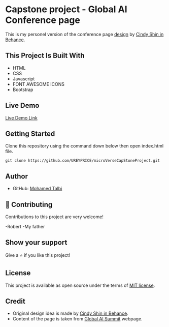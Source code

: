 # Capstone project - Global AI Conference page

This is my personel version of the conference page [design](https://www.behance.net/gallery/29845175/CC-Global-Summit-2015) by [Cindy Shin in Behance](https://www.behance.net/adagio07).


## This Project Is Built With

- HTML
- CSS
- Javascript
- FONT AWESOME ICONS
- Bootstrap

## Live Demo

[Live Demo Link](https://ureyprice.github.io/microVerseCapStoneProject/)

## Getting Started

Clone this repository using the command down below then open index.html file.

```
git clone https://github.com/UREYPRICE/microVerseCapStoneProject.git
```

## Author

- GitHub: [Mohamed Talbi](https://github.com/UREYPRICE)

## 🤝 Contributing

Contributions to this project are very welcome!

-Robert
-My father

## Show your support

Give a ⭐️ if you like this project!

## License

This project is available as open source under the terms of [MIT license](https://choosealicense.com/licenses/mit/).

## Credit

- Original design idea is made by [Cindy Shin in Behance](https://www.behance.net/adagio07).
- Content of the page is taken from [Global AI Summit](https://globalaisummit.org/en/default.aspx) webpage.
